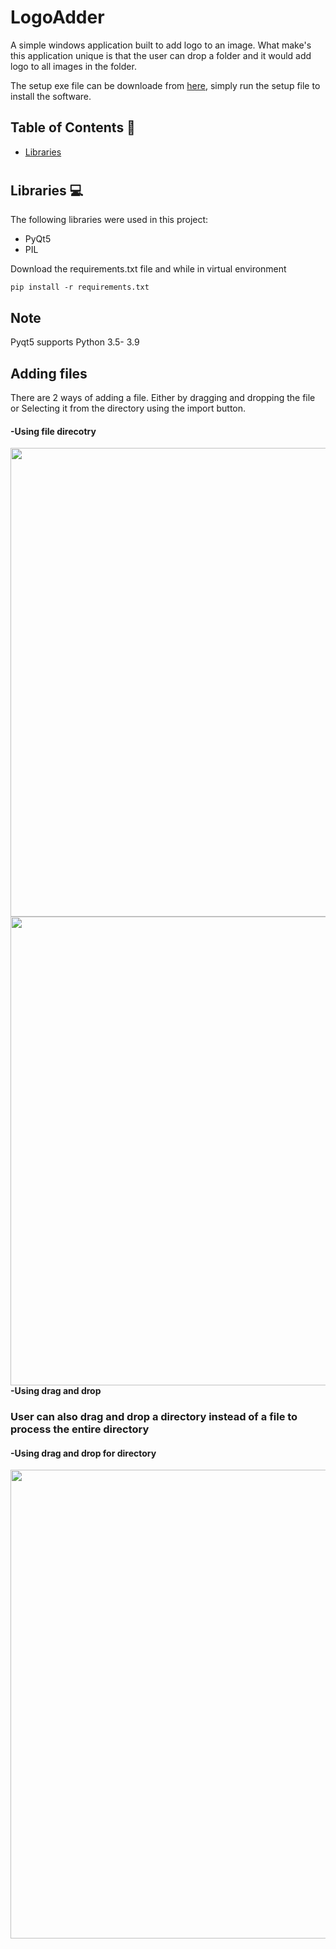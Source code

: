 #  LogoAdder

A simple windows application built to add logo to an image. What make's this application unique is that the user can drop a folder and it would add logo to all images in the folder.

 The setup exe file can be downloade from [here](https://drive.google.com/file/d/1ruk_XsDJcKzAXf4dsd1MHLYzYMK7UAZL/view?usp=sharing), simply run the setup file to install the software.

## Table of Contents 📘
* [Libraries](#libraries)

# <a name="libraries"></a>
## Libraries 💻
The following libraries were used in this project:
* PyQt5
* PIL

Download the requirements.txt file and while in virtual environment
```
pip install -r requirements.txt
```
## Note
Pyqt5 supports Python 3.5- 3.9

## Adding files
There are 2 ways of adding a file. Either by dragging and dropping the file or Selecting it from the directory using the import button.
<br>
<p>
 <h4>-Using file direcotry</h4>
 <img align= left width= 750 src="https://github.com/abubakar20-02/LogoAdder-GUI-interface/blob/master/gif/Import%20images.gif">
 <br>
</p>
<p>
 <img align= right width= 750 src="https://github.com/abubakar20-02/LogoAdder-GUI-interface/blob/master/gif/DragAndDropLogo.gif">
 <h4>-Using drag and drop</h4>
</p>

<p>
 <h3>User can also drag and drop a directory instead of a file to process the entire directory</h3>
 <h4>-Using drag and drop for directory</h4>
 <img align = left width = 750 src="https://github.com/abubakar20-02/LogoAdder-GUI-interface/blob/master/gif/DragAndDropFile.gif">
</p>

